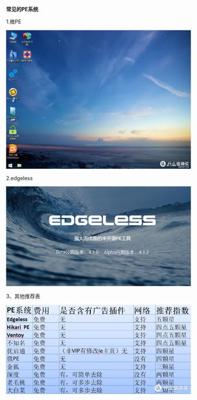 **常见的****PE****系统**

1.微PE

![img](./assets/pe.webp)

2.edgeless

![img](./assets/edgeless.png)

3、其他推荐表

![img](./assets/tuijian.webp)

